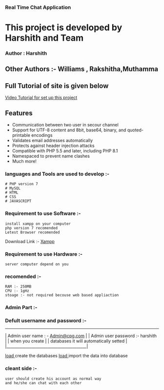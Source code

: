 ### Real Time Chat Application
# This project is developed by Harshith and Team

### Author : Harshith
## Other Authors :- Williams , Rakshitha,Muthamma

## Full Tutorial of site is given below 
[Video Tutorial for set up this project](help.html)


## Features
- Communication between two user  in secour channel
- Support for UTF-8 content and 8bit, base64, binary, and quoted-printable encodings
- Validates email addresses automatically
- Protects against header injection attacks
- Compatible with PHP 5.5 and later, including PHP 8.1
- Namespaced to prevent name clashes
- Much more!

### languages and Tools are used to develop  :-
    # PHP version 7
    # MySQL
    # HTML
    # CSS
    # JAVASCRIPT

### Requirement to use Software  :- 
    install xampp on your computer 
    php version 7 recomended
    Letest Browser recomended
Download Link :- 
[Xampp](https://downloadsapachefriends.global.ssl.fastly.net/7.4.29/xampp-windows-x64-7.4.29-1-VC15-installer.exe?from_af=true)

### Requirement to use Hardware  :- 
    server computer depend on you
    
### recomended :- 
    RAM :- 250MB
    CPU :- 1gHz
    stoage :- not required becouse web based appliaction

### Admin Part :- 
### Defult username and password :- 
__________________________________________
|  Admin user name : - Admin@cpg.com      |
|  Admin user password :- harshith        |
|          when you create                |
| databases it will automatically setted  |
|_________________________________________|



[load ](http://localhost/ChatApp/admin/create.php)
create the databases
[load ](http://localhost/ChatApp/admin/backup_to_databases.php)
import the data into database


### cleant side :- 

    user should create his account as normal way 
    and he/she can chat with each other 
  







